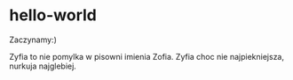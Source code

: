 # hello-world
Zaczynamy:)

Zyfia to nie pomylka w pisowni imienia Zofia. Zyfia choc nie najpiekniejsza, nurkuja najglebiej.
